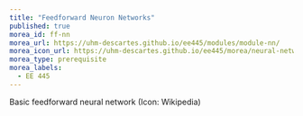 ```yaml
---
title: "Feedforward Neuron Networks"
published: true
morea_id: ff-nn
morea_url: https://uhm-descartes.github.io/ee445/modules/module-nn/
morea_icon_url: https://uhm-descartes.github.io/ee445/morea/neural-networks/ff-net.gif
morea_type: prerequisite
morea_labels:
  - EE 445
---
```

Basic feedforward neural network
(Icon: Wikipedia)
